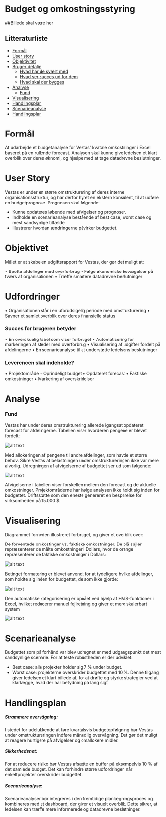 #  Budget og omkostningsstyring


##Billede skal være her 

## Litteraturliste

- [Formål](#Formål)
- [User story](#User-story)
- [Objektivitet](#Objektivitet)
- [Bruger detalje](#Bruger-detalje)
  - [Hvad har de svært med](#Hvad-har-de-svært-med) 
  - [Hvad ser succes ud for dem](#Hvad-ser-succes-ud-for-dem)
  - [Hvad skal der bygges](#Hvad-skal-der-bygges)
- [Analyse](#Analyse)
  - [Fund](#Fund)
- [Visualisering](#Visualisering)
- [Handlingsplan](#Handlingsplan)
- [Scenarieanalyse](#Scenarieanalyse)
- [Handlingsplan](#Handlingsplan)




# Formål 
At udarbejde et budgetanalyse for Vestas' kvatale omkostninger i Excel baseret på en rullende forecast. Analysen skal kunne give ledelsen et klart overblik over deres øknomi, og hjælpe med at tage datadrevne beslutninger. 

# User Story
Vestas er under en større omstrukturering af deres interne organisationsstruktur, og har derfor hyret en ekstern konsulent, til at udføre en budgetprognose. Prognosen skal følgende:

- Kunne opdateres løbende med afvigelser og prognoser.
- Indholde en scenarieanalyse bestående af best case, worst case og mest sandsynlige tilfælde
- Illustrerer hvordan ændringerne påvirker budgettet.

# Objektivet
Målet er at skabe en udgiftsrapport for Vestas, der gør det muligt at:

•	Spotte afdelinger med overforbrug
•	Følge økonomiske bevægelser på tværs af organisationen
•	Træffe smartere datadrevne beslutninger

# Udfordringer 
•	Organisationen står i en uforudsigelig periode med omstrukturering 
•	Savner et samlet overblik over deres finansielle status

### Succes for brugeren betyder

•	En overskuelig tabel som viser forbruget
•	Automatisering for markeringen af steder med overforbrug
•	Visualisering af udgifter fordelt på afdelingerne 
•	En scenarieanalyse til at understøtte ledelsens beslutninger

### Leverencen skal indeholde?
•	Projektområde
•	Oprindeligt budget
•	Opdateret forecast 
•	Faktiske omkostninger
•	Markering af overskridelser


# Analyse

### Fund
Vestas har under deres omstrukturering allerede igangsat opdateret forecast for afdelingerne. Tabellen viser hvorderen pengene er blevet fordelt:


![alt text](Assets/images/Vestas'-Budget.png)


Med allokeringen af pengene til andre afdelinger, som havde et større behov. Sikre Vestas at belastningen under omstruktureringen ikke var mere alvorlig. Udregningen af afvigelserne af budgettet ser ud som følgende:


![alt text](Assets/images/Afvigelse.png)



Afvigelserne i tabellen viser forskellen mellem den forecast og de aktuelle omkostninger. Projektområderne har ifølge analysen ikke holdt sig inden for budgettet. Driftsstøtte som den eneste genereret en besparelse for virksomheden på 15.000 $. 





# Visualisering
Diagrammet forneden illustreret forbruget, og giver et overblik over:

De forventede omkostinger vs. faktiske omkostninger. 
De blå søjler repræsenterer de målte omkostninger i Dollars, hvor de orange repræsenterer de faktiske omkostninger i Dollars:


![alt text](Assets/images/Tabel.png)

Betinget formatering er blevet anvendt for at tydeligere hvilke afdelinger, som holdte sig inden for budgettet, de som ikke gjorde:


![alt text](Assets/images/Vestas'-Budget.png)

Den automatiske kategorisering er opnået ved hjælp af HVIS-funktioner i Excel, hvilket reducerer manuel fejlretning og giver et mere skalerbart system


![alt text](Assets/images/HVIS-funktion.png)





# Scenarieanalyse 
Budgettet som på forhånd var blev udregnet er med udgangspunkt det mest sandsynlige scenarie. For at teste robustheden er der udviklet: 
- Best case: alle projekter holder sig 7 % under budget.
- Worst case: projekterne overskrider budgettet med 10 %.
Denne tilgang giver ledelsen et klart billede af, for at drøfte og styrke strategier ved at klarlægge, hvad der har betydning på lang sigt
 


# Handlingsplan

##### Strammere overvågning:

I stedet for udelukkende at føre kvartalsvis budgetopfølgning bør Vestas under omstruktureringen indføre månedlig overvågning. Det gør det muligt at reagere hurtigere på afvigelser og omallokere midler.
 
##### Sikkerhedsnet:

For at reducere risiko bør Vestas afsætte en buffer på eksempelvis 10 % af det samlede budget. Det kan forhindre større udfordringer, når enkeltprojekter overskrider budgettet.

##### Scenarieanalyse:

Scenarieanalyser bør integreres i den fremtidige planlægningsproces og kombineres med et dashboard, der giver et visuelt overblik. Dette sikrer, at ledelsen kan træffe mere informerede og datadrevne beslutninger.
